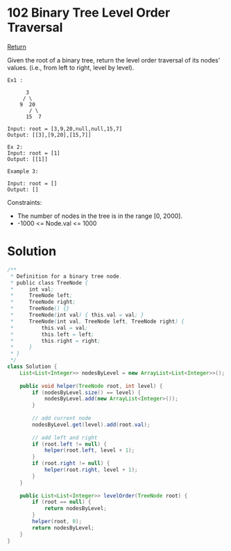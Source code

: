 # 102 Binary Tree Level Order Traversal

[Return](../README.md)

Given the root of a binary tree, return the level order traversal of its nodes' values. (i.e., from left to right, level by level).

```
Ex1 :

      3
     / \ 
    9  20
       / \
      15  7

Input: root = [3,9,20,null,null,15,7]
Output: [[3],[9,20],[15,7]]
```

```
Ex 2:
Input: root = [1]
Output: [[1]]
```

```
Example 3:

Input: root = []
Output: []
```

Constraints:
- The number of nodes in the tree is in the range [0, 2000].
- -1000 <= Node.val <= 1000

# Solution

```Java
/**
 * Definition for a binary tree node.
 * public class TreeNode {
 *     int val;
 *     TreeNode left;
 *     TreeNode right;
 *     TreeNode() {}
 *     TreeNode(int val) { this.val = val; }
 *     TreeNode(int val, TreeNode left, TreeNode right) {
 *         this.val = val;
 *         this.left = left;
 *         this.right = right;
 *     }
 * }
 */
class Solution {
    List<List<Integer>> nodesByLevel = new ArrayList<List<Integer>>();
    
    public void helper(TreeNode root, int level) {
        if (nodesByLevel.size() == level) {
            nodesByLevel.add(new ArrayList<Integer>());
        }
        
        // add current node
        nodesByLevel.get(level).add(root.val);
        
        // add left and right
        if (root.left != null) {
            helper(root.left, level + 1);
        }
        if (root.right != null) {
            helper(root.right, level + 1);
        }
    }
    
    public List<List<Integer>> levelOrder(TreeNode root) {
        if (root == null) {
            return nodesByLevel;
        }
        helper(root, 0);
        return nodesByLevel;
    }
}
```